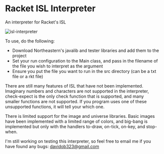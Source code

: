# Racket ISL Interpreter

An interpreter for Racket's ISL

![isl-interpreter](https://user-images.githubusercontent.com/62823414/176480562-192e6ec8-c262-49ef-b34f-79e729d3d288.gif)

To use, do the following:

- Download Northeastern's javalib and tester libraries and add them to the project
- Set your run configuration to the Main class, and pass in the filename of the file you wish to interpret as the argument
- Ensure you put the file you want to run in the src directory (can be a txt file or a rkt file)

There are still many features of ISL that have not been implemented. Imaginary numbers and characters are not supported in the interpreter, 
check-expect is the only check function that is supported, and many smaller functions are not supported. If you program uses one of these unsupported
functions, it will tell your which one.

There is limited support for the image and universe libraries. Basic images have been implemented with a limited range of colors, and big-bang is
implemented but only with the handlers to-draw, on-tick, on-key, and stop-when.

I'm still working on testing this interpreter, so feel free to email me if you have found any bugs: davidob323@gmail.com
